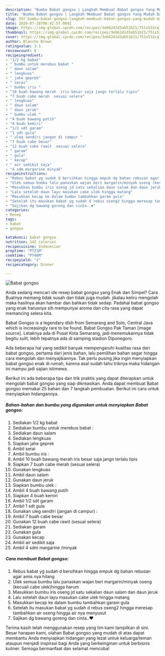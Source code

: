 ```yaml
---
description: "Bumbu Babat gongso | Langkah Membuat Babat gongso Yang Mudah Dan Praktis"
title: "Bumbu Babat gongso | Langkah Membuat Babat gongso Yang Mudah Dan Praktis"
slug: 597-bumbu-babat-gongso-langkah-membuat-babat-gongso-yang-mudah-dan-praktis
date: 2020-07-26T06:42:57.004Z
image: https://img-global.cpcdn.com/recipes/3eb6241d3ab51b21/751x532cq70/babat-gongso-foto-resep-utama.jpg
thumbnail: https://img-global.cpcdn.com/recipes/3eb6241d3ab51b21/751x532cq70/babat-gongso-foto-resep-utama.jpg
cover: https://img-global.cpcdn.com/recipes/3eb6241d3ab51b21/751x532cq70/babat-gongso-foto-resep-utama.jpg
author: Blanche Brown
ratingvalue: 3.1
reviewcount: 8
recipeingredient:
- "1/2 kg babat"
- " bumbu untuk merebus babat "
- " daun salam"
- " lengkuas"
- " jahe geprek"
- " serai"
- " bumbu iris "
- "10 buah bawang merah  iris besar saja jangn terlalu tipis"
- "7 buah cabe merah  sesuai selera"
- " lengkuas"
- " daun salam"
- " daun jeruk"
- " bumbu ulek "
- "4 buah bawang putih"
- "4 buah kemiri"
- "1/2 sdt garam"
- "1 sdt gula"
- " uleg sendiri jangan di campur "
- "7 buah cabe besar"
- "12 buah cabe rawit  sesuai selera"
- " garam"
- " gula"
- " kecap"
- " air sedikit saja"
- "4 sdm margarine minyak"
recipeinstructions:
- "Rebus babat yg sudah d bersihkan hingga empuk dg bahan rebusan agar amis nya hilang"
- "Ulek semua bumbu lalu panaskan wajan beri margarin/minyak oseng (kecuali cabe ulek)hingga harum"
- "Masukkan bumbu iris oseng jd satu sekalian daun salam dan daun jeruk"
- "Lalu setelah daun layu masukan cabe ulek hingga matang"
- "Masukkan kecap ke dalam bumbu tambahkan garam gula"
- "Setelah itu masukan babat yg sudah d rebus oseng2 hingga meresap tambahkan air oseng hingga air nya menyusut"
- "Sajikan dg bawang goreng dan cinta..❤"
categories:
- Resep
tags:
- babat
- gongso

katakunci: babat gongso 
nutrition: 142 calories
recipecuisine: Indonesian
preptime: "PT21M"
cooktime: "PT46M"
recipeyield: "2"
recipecategory: Dinner

---
```



![Babat gongso](https://img-global.cpcdn.com/recipes/3eb6241d3ab51b21/751x532cq70/babat-gongso-foto-resep-utama.jpg)

Anda sedang mencari ide resep babat gongso yang Enak dan Simpel? Cara Buatnya memang tidak susah dan tidak juga mudah. jikalau keliru mengolah maka hasilnya akan hambar dan bahkan tidak sedap. Padahal babat gongso yang enak harusnya sih mempunyai aroma dan cita rasa yang dapat memancing selera kita.

Babat Gongso is a legendary dish from Semarang and Solo, Central Java which is increasingly rare to be found. Babat Gongso Pak Taman [image source]. Letaknya ada di Pusat Kota Semarang, jadi menemukannya tidak begitu sulit, lebih tepatnya ada di samping stadion Diponegoro.

Ada beberapa hal yang sedikit banyak mempengaruhi kualitas rasa dari babat gongso, pertama dari jenis bahan, lalu pemilihan bahan segar hingga cara mengolah dan menyajikannya. Tak perlu pusing jika ingin menyiapkan babat gongso enak di rumah, karena asal sudah tahu triknya maka hidangan ini mampu jadi sajian istimewa.


Berikut ini ada beberapa tips dan trik praktis yang dapat diterapkan untuk mengolah babat gongso yang siap dikreasikan. Anda dapat membuat Babat gongso memakai 25 bahan dan 7 langkah pembuatan. Berikut ini cara untuk menyiapkan hidangannya.

<!--inarticleads1-->

##### Bahan-bahan dan bumbu yang digunakan untuk menyiapkan Babat gongso:

1. Sediakan 1/2 kg babat
1. Sediakan  bumbu untuk merebus babat :
1. Sediakan  daun salam
1. Sediakan  lengkuas
1. Siapkan  jahe geprek
1. Ambil  serai
1. Ambil  bumbu iris :
1. Ambil 10 buah bawang merah  iris besar saja jangn terlalu tipis
1. Siapkan 7 buah cabe merah  (sesuai selera)
1. Gunakan  lengkuas
1. Ambil  daun salam
1. Gunakan  daun jeruk
1. Siapkan  bumbu ulek :
1. Ambil 4 buah bawang putih
1. Siapkan 4 buah kemiri
1. Ambil 1/2 sdt garam
1. Ambil 1 sdt gula
1. Gunakan  uleg sendiri (jangan di campur) :
1. Ambil 7 buah cabe besar
1. Gunakan 12 buah cabe rawit  (sesuai selera)
1. Sediakan  garam
1. Gunakan  gula
1. Gunakan  kecap
1. Ambil  air sedikit saja
1. Ambil 4 sdm margarine /minyak




<!--inarticleads2-->

##### Cara membuat Babat gongso:

1. Rebus babat yg sudah d bersihkan hingga empuk dg bahan rebusan agar amis nya hilang
1. Ulek semua bumbu lalu panaskan wajan beri margarin/minyak oseng (kecuali cabe ulek)hingga harum
1. Masukkan bumbu iris oseng jd satu sekalian daun salam dan daun jeruk
1. Lalu setelah daun layu masukan cabe ulek hingga matang
1. Masukkan kecap ke dalam bumbu tambahkan garam gula
1. Setelah itu masukan babat yg sudah d rebus oseng2 hingga meresap tambahkan air oseng hingga air nya menyusut
1. Sajikan dg bawang goreng dan cinta..❤




Terima kasih telah menggunakan resep yang tim kami tampilkan di sini. Besar harapan kami, olahan Babat gongso yang mudah di atas dapat membantu Anda menyiapkan hidangan yang lezat untuk keluarga/teman ataupun menjadi inspirasi bagi Anda yang berkeinginan untuk berbisnis kuliner. Semoga bermanfaat dan selamat mencoba!
